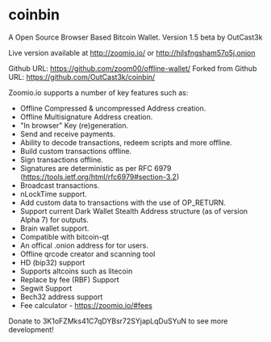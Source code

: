 coinbin
=======

A Open Source Browser Based Bitcoin Wallet. Version 1.5 beta by OutCast3k

Live version available at http://zoomio.io/ or http://hjlsfngsham57o5j.onion

Github URL: https://github.com/zoom00/offline-wallet/
Forked from Github URL: https://github.com/OutCast3k/coinbin/

Zoomio.io supports a number of key features such as: 

- Offline Compressed & uncompressed Address creation.
- Offline Multisignature Address creation.
- "In browser" Key (re)generation. 
- Send and receive payments.
- Ability to decode transactions, redeem scripts and more offline.
- Build custom transactions offline.
- Sign transactions offline.
- Signatures are deterministic as per RFC 6979 (https://tools.ietf.org/html/rfc6979#section-3.2)
- Broadcast transactions.
- nLockTime support.
- Add custom data to transactions with the use of OP_RETURN.
- Support current Dark Wallet Stealth Address structure (as of version Alpha 7) for outputs.
- Brain wallet support.
- Compatible with bitcoin-qt
- An offical .onion address for tor users.
- Offline qrcode creator and scanning tool
- HD (bip32) support
- Supports altcoins such as litecoin
- Replace by fee (RBF) Support
- Segwit Support
- Bech32 address support
- Fee calculator - https://zoomio.io/#fees

Donate to 3K1oFZMks41C7qDYBsr72SYjapLqDuSYuN to see more development!
